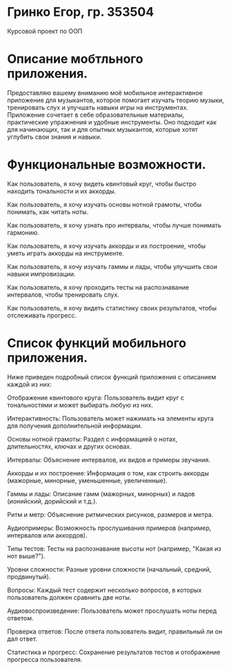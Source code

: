 # Гринко Егор, гр. 353504
Курсовой проект по ООП

# Описание мобтльного приложения.
Предоставляю вашему вниманию моё мобильное интерактивное приложение для музыкантов, которое помогает изучать теорию музыки, тренировать слух и улучшать навыки игры на инструментах. Приложение сочетает в себе образовательные материалы, практические упражнения и удобные инструменты. Оно подходит как для начинающих, так и для опытных музыкантов, которые хотят углубить свои знания и навыки.
# Функциональные возможности.
Как пользователь, я хочу видеть квинтовый круг, чтобы быстро находить тональности и их аккорды.

Как пользователь, я хочу изучать основы нотной грамоты, чтобы понимать, как читать ноты.

Как пользователь, я хочу узнать про интервалы, чтобы лучше понимать гармонию.

Как пользователь, я хочу изучать аккорды и их построение, чтобы уметь играть аккорды на инструменте.

Как пользователь, я хочу изучать гаммы и лады, чтобы улучшить свои навыки импровизации.

Как пользователь, я хочу проходить тесты на распознавание интервалов, чтобы тренировать слух.

Как пользователь, я хочу видеть статистику своих результатов, чтобы отслеживать прогресс.

# Список функций мобильного приложения.

Ниже приведен подробный список функций приложения с описанием каждой из них:

Отображение квинтового круга: Пользователь видит круг с тональностями и может выбирать любую из них.

Интерактивность: Пользователь может нажимать на элементы круга для получения дополнительной информации.

Основы нотной грамоты: Раздел с информацией о нотах, длительностях, ключах и других основах.

Интервалы: Объяснение интервалов, их видов и примеры звучания.

Аккорды и их построение: Информация о том, как строить аккорды (мажорные, минорные, уменьшенные, увеличенные).

Гаммы и лады: Описание гамм (мажорных, минорных) и ладов (ионийский, дорийский и т.д.).

Ритм и метр: Объяснение ритмических рисунков, размеров и метра.

Аудиопримеры: Возможность прослушивания примеров (например, интервалов или аккордов).

Типы тестов: Тесты на распознавание высоты нот (например, "Какая из нот выше?").

Уровни сложности: Разные уровни сложности (начальный, средний, продвинутый).

Вопросы: Каждый тест содержит несколько вопросов, в которых пользователь должен сравнить две ноты.

Аудиовоспроизведение: Пользователь может прослушать ноты перед ответом.

Проверка ответов: После ответа пользователь видит, правильный ли он дал ответ.

Статистика и прогресс: Сохранение результатов тестов и отображение прогресса пользователя.
